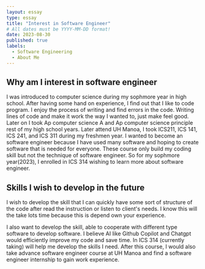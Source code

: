 ```yaml
---
layout: essay
type: essay
title: "Interest in Software Engineer"
# All dates must be YYYY-MM-DD format!
date: 2023-08-30
published: true
labels:
  - Software Engineering
  - About Me
---
```


## Why am I interest in software engineer

I was introduced to computer science during my sophmore year in high school. After having some hand on experience, I find out that I like to code program. I enjoy the process of writing and find errors in the code. Writing lines of code and make it work the way I wanted to, just make feel good. Later on I took Ap computer science A and Ap computer science principle rest of my high school years. Later attend UH Manoa, I took ICS211, ICS 141, ICS 241, and ICS 311 during my freshmen year. I wanted to become an software engineer because I have used many software and hoping to create software that is needed for everyone. These course only build my coding skill but not the technique of software engineer. So for my sophmore year(2023), I enrolled in ICS 314 wishing to learn more about software engineer.



## Skills I wish to develop in the future

I wish to develop the skill that I can quickly have some sort of structure of the code after read the instruction or listen to client's needs. I know this will the take lots time because this is depend own your experience. 

I also want to develop the skill, able to cooperate with different type software to develop software. I believe AI like Github Copilot and Chatgpt would efficiently improve my code and save time. In ICS 314 (currently taking) will help me develop the skills I need. After this course, I would also take advance software engineer course at UH Manoa and find a software engineer internship to gain work experience.



